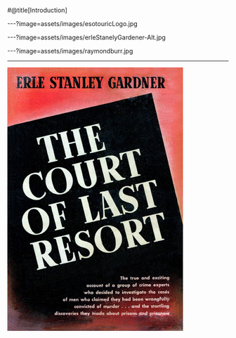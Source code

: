 #@title[Introduction]

---?image=assets/images/esotouricLogo.jpg



---?image=assets/images/erleStanelyGardener-Alt.jpg




---?image=assets/images/raymondburr.jpg

---

![Logo](assets/images/Gardner-Court-of-Last-Resort-FE.jpg)